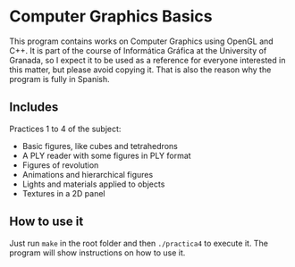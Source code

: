 # Computer Graphics Basics
This program contains works on Computer Graphics using OpenGL and C++.
It is part of the course of Informática Gráfica at the University of Granada, so I expect it
to be used as a reference for everyone interested in this matter, but please avoid copying it.
That is also the reason why the program is fully in Spanish.

## Includes
Practices 1 to 4 of the subject:
- Basic figures, like cubes and tetrahedrons
- A PLY reader with some figures in PLY format
- Figures of revolution
- Animations and hierarchical figures
- Lights and materials applied to objects
- Textures in a 2D panel

## How to use it
Just run `make` in the root folder and then `./practica4` to execute it.
The program will show instructions on how to use it.